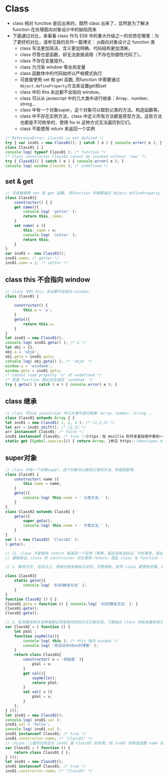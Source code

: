 # Class

- class 相对 function 是后出来的，既然 class 出来了，显然是为了解决 function 在处理面向对象设计中的缺陷而来
- 下面通过对比，来看看 class 作为 ES6 中的重大升级之一的优势在哪里：为了更好的对比，请参见我的另外一篇博文： js面向对象设计之 function 类
  - class 写法更加简洁、含义更加明确、代码结构更加清晰。
  - class 尽管也是函数，却无法直接调用（不存在防御性代码了）。
  - class 不存在变量提升。
  - class 为污染 window 等全局变量
  - class 函数体中的代码始终以严格模式执行
  - 可直接使用 set 和 get 函数, 而function 中需要通过`Object.defineProperty`方法来设置get和set
  - class 中的 this 永远都不会指向 window。
  - class 可以从 javascript 中的几大类中进行继承：Array、number、string...
  - class 中有一个对象super，这个对象可以取到父类的方法、构造函数等。
  - class 中不存在实例方法，class 中定义所有方法都是原型方法。这些方法也都是不可枚举的，使用 for in 这种方式无法遍历到它们。
  - class 不能使用 return 来返回一个实例

```js
/* ReferenceError: Class01 is not defined */
try { var ins01 = new Class01(); } catch ( e ) { console.error( e ); }
class Class01 { }
console.log( typeof Class01 ); /* function */
/* Class constructor Class01 cannot be invoked without 'new' */
try { Class01() } catch ( e ) { console.error( e ); }
console.log( window.Class01 ); /* undefined */
```

## set & get

```js
// 可直接使用 set 和 get 函数, 而function 中需要通过`Object.defineProperty`方法来设置get和set
class Class01{
    constructor() { }
    get name(){
        console.log( 'getter' );
        return this._name;
    }
    set name( v ){
        this._name = v;
        console.log( 'setter' );
        return this;
    }
}
var ins01 =  new Class01();
ins01.name; /* getter */
ins01.name = 2; /* setter */
```

## class this 不会指向 window

```js
// class 中的 this 永远都不会指向 window。
class Class01 {
  
    constructor() {
        this.a = 'a';
    }
    geta(){
        return this.a;
    }
}
let ins01 = new Class01();
console.log( ins01.geta() ); /* a */
let obj = {};
obj.a = 'objA';
obj.geta = ins01.geta;
console.log( obj.geta() ); /* 'objA' */
window.a = 'windowA';
window.geta = ins01.geta;
/* Cannot read property 'a' of undefined */
/* 若是 function 类此处会返回 'windowA' */
try { geta() } catch ( e ) { console.error( e ); }
```

## class 继承

```js
// class 可以从 javascript 中几大类中进行继承：Array、number、string....
class Class01 extends Array { }
let ins01 = new Class01( 1, 2, 3 ); /* [1,2,3] */
let arr = ins01.shift(); /* [2,3] */
arr instanceof Class01; /* false */
ins01 instanceof Class01; /* true */小tips：在 mozilla 的开发者指南中看到一种比较高端的东西（关于从原生类继承肯定还有话题，会继续学习）：
static get [Symbol.species]() { return Array; }参见 https://developer.mozilla.org/en-US/docs/Web/JavaScript/Reference/Classes
```

## super对象

```js
// class 中有一个对象super，这个对象可以取到父类的方法、构造函数等。
class Class01 {
    constructor( name ){
        this.name = name;
    }
    geta(){
        console.log( this.name + ' 父类方法.' );
    }
}
class Class02 extends Class01 {
    geta(){
        super.geta();
        console.log( this.name + ' 子类方法.' );
    }
}
var l = new Class02( 'Class02' );
l.geta();
```

```js
// 11、class 不能使用 return 来返回一个实例（等等，我还没有试验过，不好意思，我会马上试验一下）。　　
// 编辑验证，class 的 constructor 可以使用 return，因此 class 与 function 一样可以返回任意的内容。若不写 return 语句，或返回是数值、字符串等非引用类型的值，则 constructor 任然会返回 this（实例）。return [] 或 return {} 都会使得 new 关键字并不会返回 class 的实例说了这么多的不同点，再来说说 class 和 function 的相同之处：

// 1、静态方法  在这点上，两者还是有相似之处的。尽管相似，显然 class 要更加优雅，可读性也更强，class 使用 static 关键词指定静态方法。并且class 可以在函数体内定义静态函数，而 function 不能，这无疑也让 function 写出来的代码更加的复杂。

class Class01{
    static geta(){
        console.log( '01的静态方法' );
    }
}
function Class02 () { }
Class02.geta = function () { console.log( '02的静态方法' ); }
Class01.geta();
Class02.geta();

// 2、私有属性和方法两者都必须采用闭包的方式才能实现。下面给出 class 的私有属性和方法。
var Class02 = ( function () {
    let pVal ;
    function sayHello(){
        console.log( this ); /* this 指向 window */
        console.log( '欢迎访问nDos的博客' );
    }
    return class Class01{
        constructor( v = '初始值' ){
            pVal = v;
        }
        get val(){
            sayHello();
            return pVal;
        }
        set val( v ){
            pVal = v;
        }
    };
} )();
let ins01 = new Class02();
console.log( ins01.val );
ins01.val = 'hello';
console.log( ins01.val );
ins01 instanceof Class02; /* true */
ins01.constructor.name; /* "Class01" */
// 小tips：上面的代码显示 ins01 是 Class02 的实例，但 ins01 的构造函数 name 属性却是 Class01。显然这在项目中不可行，会给类的使用者造成困惑。下例可解决这个问题：
var Class01 = ( function () {
    return class Class01 { };
} )();
let ins01 = new Class01();
ins01 instanceof Class01; /* true */
ins01.constructor.name; /* "Class01" */


```
